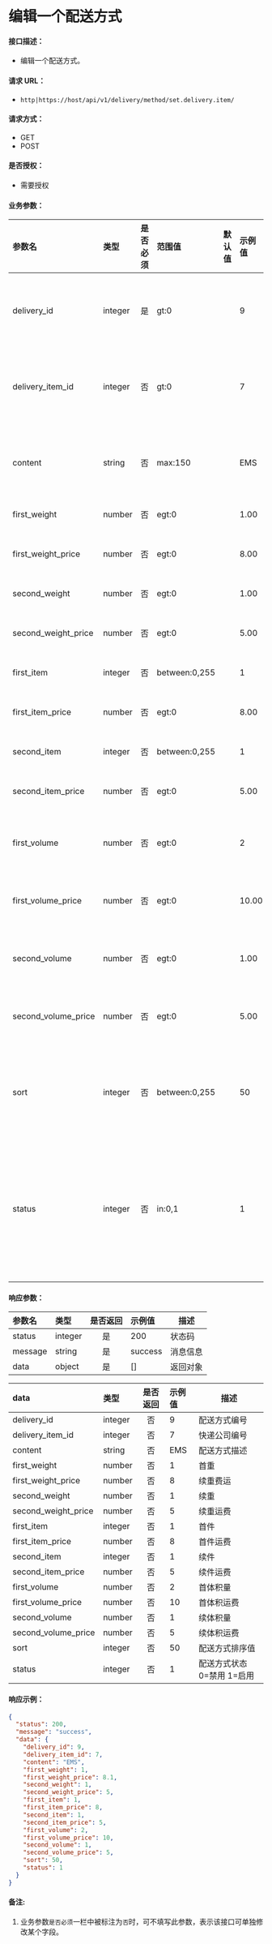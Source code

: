 # 编辑一个配送方式

#### 接口描述：
- 编辑一个配送方式。

#### 请求 URL：
- `http|https://host/api/v1/delivery/method/set.delivery.item/`

#### 请求方式：
- GET
- POST

#### 是否授权：
- 需要授权

#### 业务参数：
|参数名|类型|是否必须|范围值|默认值|示例值|描述|
|:----|:---|:---:|:-----|:-----|:-----|-----|
|delivery_id |integer |是 |gt:0 | |9 |配送方式编号 |
|delivery_item_id |integer |否 |gt:0 | |7 |快递公司编号 |
|content |string |否 |max:150 | |EMS |配送方式描述 |
|first_weight |number |否 |egt:0 | |1.00 |首重 |
|first_weight_price |number |否 |egt:0 | |8.00 |续重费运 |
|second_weight |number |否 |egt:0 | |1.00 |续重 |
|second_weight_price |number |否 |egt:0 | |5.00 |续重运费 |
|first_item |integer |否 |between:0,255 | |1 |首件 |
|first_item_price |number |否 |egt:0 | |8.00 |首件运费 |
|second_item |integer |否 |between:0,255 | |1 |续件 |
|second_item_price |number |否 |egt:0 | |5.00 |续件运费 |
|first_volume |number |否 |egt:0 | |2 |首体积量 |
|first_volume_price |number |否 |egt:0 | |10.00 |首体积运费 |
|second_volume |number |否 |egt:0 | |1.00 |续体积量 |
|second_volume_price |number |否 |egt:0 | |5.00 |续体积运费 |
|sort |integer |否 |between:0,255 | |50 |配送方式排序值 |
|status |integer |否 |in:0,1 | |1 |配送方式状态 0=禁用 1=启用 |

#### 响应参数：
|参数名|类型|是否返回|示例值|描述|
|:-----|:-----|:---:|:-----|-----|
|status |integer |是 |200 |状态码 |
|message |string |是 |success |消息信息 |
|data |object |是 |[] |返回对象 |

|data|类型|是否返回|示例值|描述|
|:-----|:-----|:---:|:-----|-----|
|delivery_id |integer |否 |9 |配送方式编号 |
|delivery_item_id |integer |否 |7 |快递公司编号 |
|content |string |否 |EMS |配送方式描述 |
|first_weight |number |否 |1 |首重 |
|first_weight_price |number |否 |8 |续重费运 |
|second_weight |number |否 |1 |续重 |
|second_weight_price |number |否 |5 |续重运费 |
|first_item |integer |否 |1 |首件 |
|first_item_price |number |否 |8 |首件运费 |
|second_item |integer |否 |1 |续件 |
|second_item_price |number |否 |5 |续件运费 |
|first_volume |number |否 |2 |首体积量 |
|first_volume_price |number |否 |10 |首体积运费 |
|second_volume |number |否 |1 |续体积量 |
|second_volume_price |number |否 |5 |续体积运费 |
|sort |integer |否 |50 |配送方式排序值 |
|status |integer |否 |1 |配送方式状态 0=禁用 1=启用|

#### 响应示例：
```json
{
  "status": 200,
  "message": "success",
  "data": {
    "delivery_id": 9,
    "delivery_item_id": 7,
    "content": "EMS",
    "first_weight": 1,
    "first_weight_price": 8.1,
    "second_weight": 1,
    "second_weight_price": 5,
    "first_item": 1,
    "first_item_price": 8,
    "second_item": 1,
    "second_item_price": 5,
    "first_volume": 2,
    "first_volume_price": 10,
    "second_volume": 1,
    "second_volume_price": 5,
    "sort": 50,
    "status": 1
  }
}
```

#### 备注:
1. 业务参数`是否必须`一栏中被标注为`否`时，可不填写此参数，表示该接口可单独修改某个字段。